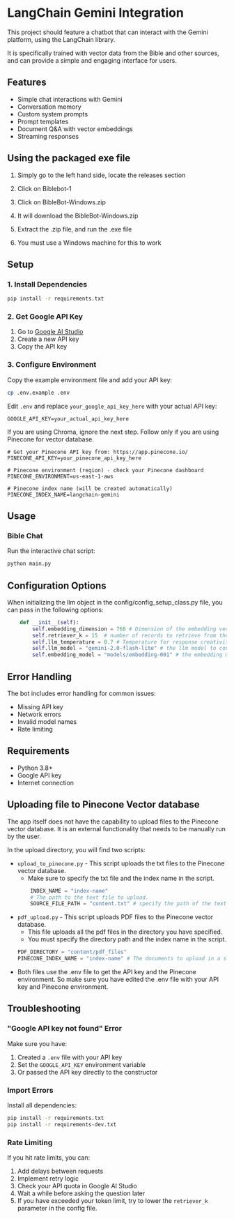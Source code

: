 # LangChain Gemini Integration

This project should feature a chatbot that can interact with the Gemini platform, using the LangChain library.

It is specifically trained with vector data from the Bible and other sources, and can provide a simple and engaging interface for users.

## Features

- Simple chat interactions with Gemini
- Conversation memory
- Custom system prompts
- Prompt templates
- Document Q&A with vector embeddings
- Streaming responses

## Using the packaged exe file

1. Simply go to the left hand side, locate the releases section

2. Click on Biblebot-1

3. Click on BibleBot-Windows.zip

4. It will download the BibleBot-Windows.zip

5. Extract the .zip file, and run the .exe file

6. You must use a Windows machine for this to work

## Setup

### 1. Install Dependencies

```bash
pip install -r requirements.txt
```

### 2. Get Google API Key

1. Go to [Google AI Studio](https://makersuite.google.com/app/apikey)
2. Create a new API key
3. Copy the API key

### 3. Configure Environment

Copy the example environment file and add your API key:

```bash
cp .env.example .env
```

Edit `.env` and replace `your_google_api_key_here` with your actual API key:

```
GOOGLE_API_KEY=your_actual_api_key_here
```
If you are using Chroma, ignore the next step. Follow only if you are using Pinecone for vector database.

```
# Get your Pinecone API key from: https://app.pinecone.io/
PINECONE_API_KEY=your_pinecone_api_key_here

# Pinecone environment (region) - check your Pinecone dashboard
PINECONE_ENVIRONMENT=us-east-1-aws

# Pinecone index name (will be created automatically)
PINECONE_INDEX_NAME=langchain-gemini
```
## Usage

### Bible Chat

Run the interactive chat script:

```bash
python main.py
```

## Configuration Options

When initializing the llm object in the config/config_setup_class.py file, you can pass in the following options:

```python
    def __init__(self):
        self.embedding_dimension = 768 # Dimension of the embedding vectors
        self.retriever_k = 15  # number of records to retrieve from the database
        self.llm_temperature = 0.7 # Temperature for response creativity
        self.llm_model = "gemini-2.0-flash-lite" # the llm model to connect to
        self.embedding_model = "models/embedding-001" # the embedding model to use

```
## Error Handling

The bot includes error handling for common issues:
- Missing API key
- Network errors
- Invalid model names
- Rate limiting

## Requirements

- Python 3.8+
- Google API key
- Internet connection

## Uploading file to Pinecone Vector database
 
The app itself does not have the capability to upload files to the Pinecone vector database. It is an external functionality that needs to be manually run by the user.

In the upload directory, you will find two scripts:
- `upload_to_pinecone.py` - This script uploads the txt files to the Pinecone vector database.
    - Make sure to specify the txt file and the index name in the script.
    ```python
        INDEX_NAME = "index-name" 
        # The path to the text file to upload.
        SOURCE_FILE_PATH = "content.txt" # specify the path of the text file
    ```
- `pdf_upload.py` - This script uploads PDF files to the Pinecone vector database.
    - This file uploads all the pdf files in the directory you have specified.
    - You must specify the directory path and the index name in the script.
    ```python
    PDF_DIRECTORY = "content/pdf_files"
    PINECONE_INDEX_NAME = "index-name" # The documents to upload in a single batch.
    ```
- Both files use the .env file to get the API key and the Pinecone environment. So make sure you have edited the .env file with your API key and Pinecone environment.

## Troubleshooting

### "Google API key not found" Error

Make sure you have:
1. Created a `.env` file with your API key
2. Set the `GOOGLE_API_KEY` environment variable
3. Or passed the API key directly to the constructor

### Import Errors

Install all dependencies:
```bash
pip install -r requirements.txt
pip install -r requirements-dev.txt
```

### Rate Limiting

If you hit rate limits, you can:
1. Add delays between requests
2. Implement retry logic
3. Check your API quota in Google AI Studio
4. Wait a while before asking the question later
5. If you have exceeded your token limit, try to lower the `retriever_k` parameter in the config file.

